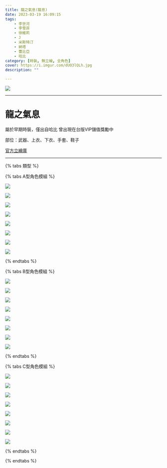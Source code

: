 ```yaml
---
title: 龍之氣息(龍息)
date: 2023-03-19 16:09:15
tags:
    - 李世河
    - 李雪菲
    - 徐維莉
    - J
    - 米斯特汀
    - 納塔
    - 蕾比亞
    - 哈比
category: [時裝, 無立繪, 全角色]
cover: https://i.imgur.com/dUO3lQLh.jpg
description: ""

---
```


![](https://i.imgur.com/dUO3lQL.jpg)

---

# 龍之氣息

屬於早期時裝，僅出自哈比
曾出現在台版VIP儲值獎勵中

部位：武器、上衣、下衣、手套、鞋子


[官方立繪庫](https://closers.nexon.com/Pds/FanSiteKit)

---
{% tabs 類型 %}
<!-- tab 模組A型-->
{% tabs A型角色模組 %}
<!-- tab 李世河(Seha)-->
[![](https://i.imgur.com/7DUydB7.png)](https://i.imgur.com/7DUydB7.png)
<!-- endtab -->
<!-- tab 李雪菲(Seulbi)-->
[![](https://i.imgur.com/YuW98dm.png)](https://i.imgur.com/YuW98dm.png)
<!-- endtab -->
<!-- tab 徐維莉(Yuri)-->
[![](https://i.imgur.com/IMmwNc6.png)](https://i.imgur.com/IMmwNc6.png)
<!-- endtab -->
<!-- tab J-->
[![](https://i.imgur.com/ratfRUz.png)](https://i.imgur.com/ratfRUz.png)
<!-- endtab -->
<!-- tab 米斯特汀(Tein)-->
[![](https://i.imgur.com/nuNbIti.png)](https://i.imgur.com/nuNbIti.png)
<!-- endtab -->
<!-- tab 納塔(Nata)-->
[![](https://i.imgur.com/bH1calT.png)](https://i.imgur.com/bH1calT.png)
<!-- endtab -->
<!-- tab 蕾比雅(Levia)-->
[![](https://i.imgur.com/2WPDD10.png)](https://i.imgur.com/2WPDD10.png)
<!-- endtab -->
<!-- tab 哈比(Harpy)-->
[![](https://i.imgur.com/23CkN6V.png)](https://i.imgur.com/23CkN6V.png)
<!-- endtab -->
{% endtabs %}
<!-- endtab -->

<!-- tab 模組B型-->
{% tabs B型角色模組 %}
<!-- tab 李世河(Seha)-->
[![](https://i.imgur.com/49oumYM.png)](https://i.imgur.com/49oumYM.png)
<!-- endtab -->
<!-- tab 李雪菲(Seulbi)-->
[![](https://i.imgur.com/nYsP4KS.png)](https://i.imgur.com/nYsP4KS.png)
<!-- endtab -->
<!-- tab 徐維莉(Yuri)-->
[![](https://i.imgur.com/eY1pHlR.png)](https://i.imgur.com/eY1pHlR.png)
<!-- endtab -->
<!-- tab J-->
[![](https://i.imgur.com/PYUWwv1.png)](https://i.imgur.com/PYUWwv1.png)
<!-- endtab -->
<!-- tab 米斯特汀(Tein)-->
[![](https://i.imgur.com/Ncfpvvb.png)](https://i.imgur.com/Ncfpvvb.png)
<!-- endtab -->
<!-- tab 納塔(Nata)-->
[![](https://i.imgur.com/fidfSVn.png)](https://i.imgur.com/fidfSVn.png)
<!-- endtab -->
<!-- tab 蕾比雅(Levia)-->
[![](https://i.imgur.com/2FKoZ8p.png)](https://i.imgur.com/2FKoZ8p.png)
<!-- endtab -->
<!-- tab 哈比(Harpy)-->
[![](https://i.imgur.com/0FyPhrs.png)](https://i.imgur.com/0FyPhrs.png)
<!-- endtab -->
{% endtabs %}
<!-- endtab -->

<!-- tab 模組C型-->
{% tabs C型角色模組 %}
<!-- tab 李世河(Seha)-->
[![](https://i.imgur.com/dUUzIdE.png)](https://i.imgur.com/dUUzIdE.png)
<!-- endtab -->
<!-- tab 李雪菲(Seulbi)-->
[![](https://i.imgur.com/4uvnBE6.png)](https://i.imgur.com/4uvnBE6.png)
<!-- endtab -->
<!-- tab 徐維莉(Yuri)-->
[![](https://i.imgur.com/mNWobZz.png)](https://i.imgur.com/mNWobZz.png)
<!-- endtab -->
<!-- tab J-->
[![](https://i.imgur.com/Iqv0Ofv.png)](https://i.imgur.com/Iqv0Ofv.png)
<!-- endtab -->
<!-- tab 米斯特汀(Tein)-->
[![](https://i.imgur.com/7mM3MH2.png)](https://i.imgur.com/7mM3MH2.png)
<!-- endtab -->
<!-- tab 納塔(Nata)-->
[![](https://i.imgur.com/rHGJvBR.png)](https://i.imgur.com/rHGJvBR.png)
<!-- endtab -->
<!-- tab 蕾比雅(Levia)-->
[![](https://i.imgur.com/XsOLgA6.png)](https://i.imgur.com/XsOLgA6.png)
<!-- endtab -->
<!-- tab 哈比(Harpy)-->
[![](https://i.imgur.com/nCBY4PS.png)](https://i.imgur.com/nCBY4PS.png)
<!-- endtab -->
{% endtabs %}
<!-- endtab -->

{% endtabs %}